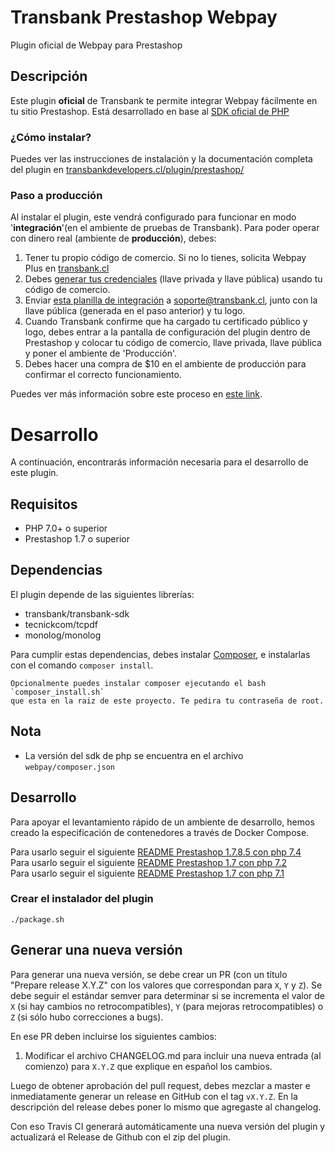# Transbank Prestashop Webpay
Plugin oficial de Webpay para Prestashop

## Descripción
Este plugin **oficial** de Transbank te permite integrar Webpay fácilmente en tu sitio Prestashop. Está desarrollado en base al [SDK oficial de PHP](https://github.com/TransbankDevelopers/transbank-sdk-php)

### ¿Cómo instalar?
Puedes ver las instrucciones de instalación y la documentación completa del plugin en [transbankdevelopers.cl/plugin/prestashop/](https://www.transbankdevelopers.cl/plugin/prestashop/)

### Paso a producción
Al instalar el plugin, este vendrá configurado para funcionar en modo '**integración**'(en el ambiente de pruebas de Transbank). Para poder operar con dinero real (ambiente de **producción**), debes:

1. Tener tu propio código de comercio. Si no lo tienes, solicita Webpay Plus en [transbank.cl](https://transbank.cl)
2. Debes [generar tus credenciales](https://www.transbankdevelopers.cl/documentacion/como_empezar#credenciales-en-webpay)  (llave privada y llave pública) usando tu código de comercio. 
3. Enviar [esta planilla de integración](https://transbankdevelopers.cl/files/evidencia-integracion-webpay-plugins.docx) a soporte@transbank.cl, junto con la llave pública (generada en el paso anterior) y tu logo. 
4. Cuando Transbank confirme que ha cargado tu certificado público y logo, debes entrar a la pantalla de configuración del plugin dentro de Prestashop y colocar tu código de comercio, llave privada, llave pública y poner el ambiente de 'Producción'. 
5. Debes hacer una compra de $10 en el ambiente de producción para confirmar el correcto funcionamiento. 

Puedes ver más información sobre este proceso en [este link](https://www.transbankdevelopers.cl/documentacion/como_empezar#puesta-en-produccion).

# Desarrollo
A continuación, encontrarás información necesaria para el desarrollo de este plugin. 

## Requisitos 
* PHP 7.0+ o superior
* Prestashop 1.7 o superior

## Dependencias

El plugin depende de las siguientes librerías:

* transbank/transbank-sdk
* tecnickcom/tcpdf
* monolog/monolog

Para cumplir estas dependencias, debes instalar [Composer](https://getcomposer.org), e instalarlas con el comando `composer install`.

    Opcionalmente puedes instalar composer ejecutando el bash `composer_install.sh` 
    que esta en la raiz de este proyecto. Te pedira tu contraseña de root.

## Nota  
- La versión del sdk de php se encuentra en el archivo `webpay/composer.json`

## Desarrollo

Para apoyar el levantamiento rápido de un ambiente de desarrollo, hemos creado la especificación de contenedores a través de Docker Compose.

Para usarlo seguir el siguiente [README Prestashop 1.7.8.5 con php 7.4](./docker-prestashop1.7.8.5-php7.4)  
Para usarlo seguir el siguiente [README Prestashop 1.7 con php 7.2](./docker-prestashop1.7-php7.2)  
Para usarlo seguir el siguiente [README Prestashop 1.7 con php 7.1](./docker-prestashop1.7-php7.1)  

### Crear el instalador del plugin

    ./package.sh

## Generar una nueva versión

Para generar una nueva versión, se debe crear un PR (con un título "Prepare release X.Y.Z" con los valores que correspondan para `X`, `Y` y `Z`). Se debe seguir el estándar semver para determinar si se incrementa el valor de `X` (si hay cambios no retrocompatibles), `Y` (para mejoras retrocompatibles) o `Z` (si sólo hubo correcciones a bugs).

En ese PR deben incluirse los siguientes cambios:

1. Modificar el archivo CHANGELOG.md para incluir una nueva entrada (al comienzo) para `X.Y.Z` que explique en español los cambios.

Luego de obtener aprobación del pull request, debes mezclar a master e inmediatamente generar un release en GitHub con el tag `vX.Y.Z`. En la descripción del release debes poner lo mismo que agregaste al changelog.

Con eso Travis CI generará automáticamente una nueva versión del plugin y actualizará el Release de Github con el zip del plugin.
